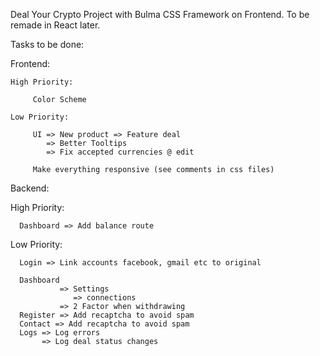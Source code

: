 Deal Your Crypto Project with Bulma CSS Framework on Frontend. To be remade in React later.

Tasks to be done:

Frontend:

    High Priority:

         Color Scheme
                      
    Low Priority:

         UI => New product => Feature deal
            => Better Tooltips
            => Fix accepted currencies @ edit

         Make everything responsive (see comments in css files)



Backend:

   High Priority:

      Dashboard => Add balance route

   Low Priority:

      Login => Link accounts facebook, gmail etc to original
      
      Dashboard 
               => Settings
                  => connections
               => 2 Factor when withdrawing
      Register => Add recaptcha to avoid spam
      Contact => Add recaptcha to avoid spam                        
      Logs => Log errors
           => Log deal status changes